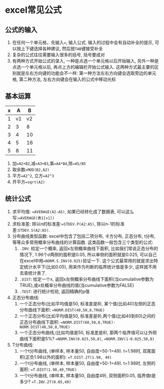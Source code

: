 # excel常见公式

## 公式的输入

1. 在任何一个单元格，先输入`=`, 输入公式. 输入的过程中会有自动补全的提示, 可以按上下键选择各种建议, 然后按`TAB`键接受补全
2. 复杂的公式往往需要输入很多的括号, 括号要成对
3. 有两种方式开始公式的录入, 一种是点选一个单元格以后开始输入, 另外一种是点选一个单元格以后, 再点上方的编辑栏开始公式输入. 这两种方式最主要的区别就是左右方向键的功能会不一样: 第一种方法左右方向键会选取旁边的单元格, 第二种方法, 左右方向键会在输入的公式中移动光标

## 基本运算

x | A | B
------- | ------- | -------
1 | v1 | v2
2 | 3 | 8
3 | 4 | 10
4 | 5 | 16
5 | 8 | 11

1. 加`=A2+B2`,减`=A3+B3`,乘`=A4*B4`,除`=A5/B5`
2. 取余数`=MOD(B2,A2)`
3. 平方`=A2^2`, 立方`=A2^3`
4. 开平方`=sqrt(A2)`

## 统计公式

1. 求平均值: `=AVERAGE(A2:A5)`, 如果已经转化成了数据表, 可以这么写:`=AVERAGE(表1[v1])`
2. 求标准差: 除以n的标准差:`=STDEV.P(A2:A5)`, 除以n-1的标准差:`STDEV.S(A2:A5)`.
3. 分布曲线类型函数: excel中包含了包括二项分布, 卡方分布, 正态分布, t分布, 等等众多常用概率分布曲线的计算函数. 这类函数一般包含三个类型的公式:
   1. `.INV`: 给定一个概率, 返回x左侧概率曲线下面积, 比如我们常说正态分布的情况下, 1.96个$\sigma$两侧的面积是0.05, 所以单侧的面积就是0.025, 可以自己在excel中用`=NORM.S.INV(0.025)`验证一下. 这个公式最常用的就是求出特定统计水平下(比如0.05), 用来作为判断的临界统计值是多少, 这样就不用去查统计表了.
   2. `.DIST`: 给定一个x, 返回x左侧概率分布曲线下面积(当cumulative参数为TRUE),或x处概率分布曲线的值(当cumulative参数为FALSE)
   3. `.TEST`: 进行统计检验, 返回精确的p值
4. 正态分布曲线:
   1. 一个正态分布(比如平均值是50, 标准差是8), 某个值(比如40)左侧的正态分布曲线下面积: `=NORM.DIST(40,50,8,TRUE)`
   2. 一个正态分布(比如平均值是50, 标准差是8),两个值(比如40到60)之间的正态分布曲线下面积: `=NORM.DIST(60,50,8,TRUE)-NORM.DIST(40,50,8,TRUE)`
   3. 一个正态分布曲线,(比如均值是50, 标准差是8), 那两个临界值可以让外侧曲线下面积是5%? `=NORM.INV(0.025,50,8)`, `=NORM.INV(1-0.025,50,8)`
5. T分布曲线:
   1. 一个t分布曲线, (单样本, 样本量50, 自由度=50-1=49). t=1.98时, 双尾面积(正负1.98以外的面积): `=T.DIST.2T(1.98, 49)`
   2. 一个t分布曲线, (单样本, 样本量50, 自由度=50-1=49). t=1.98时, 左侧的面积: `=T.DIST(1.98,49,TRUE)`
   3. 一个t分布曲线, (单样本, 样本量50, 自由度49), 双侧面积0.05, 临界值t是多少? `=T.INV.2T(0.05,49)`